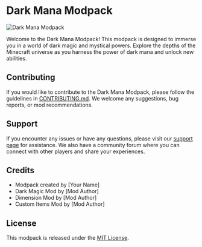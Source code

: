 # Dark Mana Modpack

![Dark Mana Modpack](modpack_image.png)

Welcome to the Dark Mana Modpack! This modpack is designed to immerse you in a world of dark magic and mystical powers. Explore the depths of the Minecraft universe as you harness the power of dark mana and unlock new abilities.

## Contributing

If you would like to contribute to the Dark Mana Modpack, please follow the guidelines in [CONTRIBUTING.md](CONTRIBUTING.md). We welcome any suggestions, bug reports, or mod recommendations.

## Support

If you encounter any issues or have any questions, please visit our [support page](support_link) for assistance. We also have a community forum where you can connect with other players and share your experiences.

## Credits

-   Modpack created by [Your Name]
-   Dark Magic Mod by [Mod Author]
-   Dimension Mod by [Mod Author]
-   Custom Items Mod by [Mod Author]

## License

This modpack is released under the [MIT License](LICENSE).
